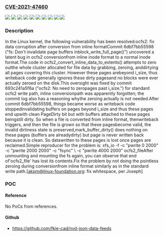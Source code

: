 ### [CVE-2021-47460](https://cve.mitre.org/cgi-bin/cvename.cgi?name=CVE-2021-47460)
![](https://img.shields.io/static/v1?label=Product&message=Linux&color=blue)
![](https://img.shields.io/static/v1?label=Version&message=&color=brightgreen)
![](https://img.shields.io/static/v1?label=Version&message=36ed9e604215f58cec0381ca5fcc6da05f2d87ca%20&color=brightgreen)
![](https://img.shields.io/static/v1?label=Version&message=5.10%20&color=brightgreen)
![](https://img.shields.io/static/v1?label=Version&message=6dbf7bb555981fb5faf7b691e8f6169fc2b2e63b%20&color=brightgreen)
![](https://img.shields.io/static/v1?label=Version&message=7ce2b16bad2cbfa3fa7bbc42c4448914f639ca47%20&color=brightgreen)
![](https://img.shields.io/static/v1?label=Version&message=7ed80e77c908cbaa686529a49f8ae0060c5caee7%20&color=brightgreen)
![](https://img.shields.io/static/v1?label=Version&message=acef5107e2eacb08a16ad5db60320d65bd26a6c0%20&color=brightgreen)
![](https://img.shields.io/static/v1?label=Version&message=f8a6a2ed4b7d1c3c8631eeb6d00572bc853094a8%20&color=brightgreen)
![](https://img.shields.io/static/v1?label=Vulnerability&message=n%2Fa&color=blue)

### Description

In the Linux kernel, the following vulnerability has been resolved:ocfs2: fix data corruption after conversion from inline formatCommit 6dbf7bb55598 ("fs: Don't invalidate page buffers inblock_write_full_page()") uncovered a latent bug in ocfs2 conversionfrom inline inode format to a normal inode format.The code in ocfs2_convert_inline_data_to_extents() attempts to zero outthe whole cluster allocated for file data by grabbing, zeroing, anddirtying all pages covering this cluster.  However these pages arebeyond i_size, thus writeback code generally ignores these dirty pagesand no blocks were ever actually zeroed on the disk.This oversight was fixed by commit 693c241a5f6a ("ocfs2: No need to zeropages past i_size.") for standard ocfs2 write path, inline conversionpath was apparently forgotten; the commit log also has a reasoning whythe zeroing actually is not needed.After commit 6dbf7bb55598, things became worse as writeback code stoppedinvalidating buffers on pages beyond i_size and thus these pages end upwith clean PageDirty bit but with buffers attached to these pages beingstill dirty.  So when a file is converted from inline format, thenwriteback triggers, and then the file is grown so that these pagesbecome valid, the invalid dirtiness state is preserved,mark_buffer_dirty() does nothing on these pages (buffers are alreadydirty) but page is never written back because it is clean.  So datawritten to these pages is lost once pages are reclaimed.Simple reproducer for the problem is:  xfs_io -f -c "pwrite 0 2000" -c "pwrite 2000 2000" -c "fsync" \    -c "pwrite 4000 2000" ocfs2_fileAfter unmounting and mounting the fs again, you can observe that end of'ocfs2_file' has lost its contents.Fix the problem by not doing the pointless zeroing during conversionfrom inline format similarly as in the standard write path.[akpm@linux-foundation.org: fix whitespace, per Joseph]

### POC

#### Reference
No PoCs from references.

#### Github
- https://github.com/fkie-cad/nvd-json-data-feeds

